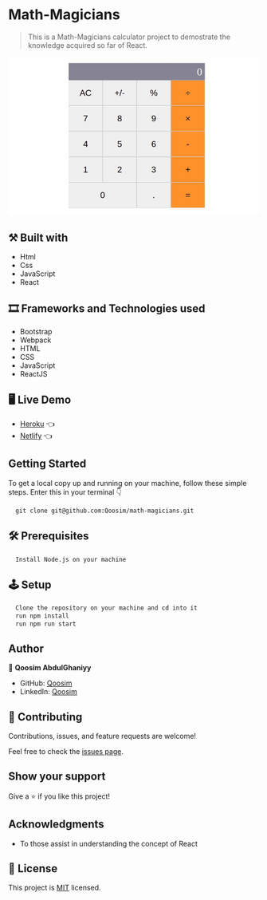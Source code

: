 # Math-Magicians 

> This is a Math-Magicians calculator project to demostrate the knowledge acquired so far of React.

![screenshot](./src/images/ui_design.jpeg)

## ⚒️  Built with

- Html
- Css
- JavaScript
- React

## 🎞️ Frameworks and Technologies used

- Bootstrap
- Webpack
- HTML
- CSS
- JavaScript
- ReactJS

## 🖥️ Live Demo
- [Heroku](https://math-magicians-app2.netlify.app/) :point_left:
- [Netlify]() :point_left:

## Getting Started

To get a local copy up and running on your machine, follow these simple steps.
Enter this in your terminal 👇 
``` 
  git clone git@github.com:Qoosim/math-magicians.git 
``` 
## 🛠️ Prerequisites
```
  Install Node.js on your machine
```
## 🕹️ Setup
```
  Clone the repository on your machine and cd into it
  run npm install
  run npm run start
```
## Author

👤 **Qoosim AbdulGhaniyy**

- GitHub: [Qoosim](https://github.com/Qoosim)
- LinkedIn: [Qoosim](https://www.linkedin.com/in/qoosim)

## 🤝 Contributing

Contributions, issues, and feature requests are welcome!

Feel free to check the [issues page](../../issues/).

## Show your support

Give a ⭐️ if you like this project!

## Acknowledgments

- To those assist in understanding the concept of React 

## 📝 License

This project is [MIT](./MIT.md) licensed.
